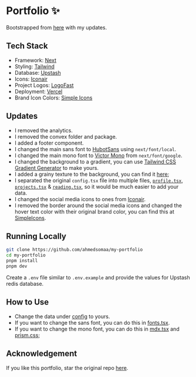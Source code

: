 # Portfolio ✨

Bootstrapped from [here](https://github.com/hqasmei/portfolio) with my updates.

## Tech Stack

- Framework: [Next](https://nextjs.org/)
- Styling: [Tailwind](https://tailwindcss.com/)
- Database: [Upstash](https://upstash.com/)
- Icons: [Iconair](https://iconoir.com/)
- Project Logos: [LogoFast](https://shipfa.st/tools/logo-fast)
- Deployment: [Vercel](https://vercel.com/home)
- Brand Icon Colors: [Simple Icons](https://simpleicons.org/)

## Updates

- I removed the analytics.
- I removed the convex folder and package.
- I added a footer component.
- I changed the main sans font to [HubotSans](https://github.com/github/hubot-sans) using `next/font/local`.
- I changed the main mono font to [Victor Mono](https://fonts.google.com/specimen/Victor+Mono) from `next/font/google`.
- I changed the background to a gradient, you can use [Tailwind CSS Gradient Generator](https://tailwindcomponents.com/gradient-generator/) to make yours.
- I added a grainy texture to the background, you can find it [here](./src//components/GrainyBackground.tsx);
- I separated the original `config.tsx` file into multiple files, [`profile.tsx`](./src/config/profile.tsx), [`projects.tsx`](./src//config/projects.tsx) & [`reading.tsx`](./src/config/reading.tsx), so it would be much easier to add your data.
- I changed the social media icons to ones from [Iconair](https://iconoir.com/).
- I removed the border around the social media icons and changed the hover text color with their original brand color, you can find this at [SimpleIcons](https://simpleicons.org/).

## Running Locally

```bash
git clone https://github.com/ahmedsomaa/my-portfolio
cd my-portfolio
pnpm install
pnpm dev
```

Create a `.env` file similar to `.env.example` and provide the values for Upstash redis database.

## How to Use

- Change the data under [config](./src/config/) to yours.
- If you want to change the sans font, you can do this in [fonts.tsx](./src/app/fonts.tsx).
- If you want to change the mono font, you can do this in [mdx.tsx](./src/components/mdx.tsx) and [prism.css](./src/styles/prism.css);

## Acknowledgement

If you like this portfolio, star the original repo [here](https://github.com/hqasmei/portfolio).
